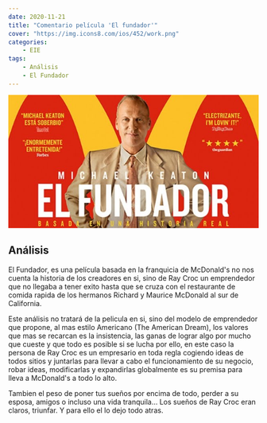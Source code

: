 ```yaml
---
date: 2020-11-21
title: "Comentario película 'El fundador'"
cover: "https://img.icons8.com/ios/452/work.png"
categories: 
    - EIE
tags:
    - Análisis
    - El Fundador
---
```


![PracticaImg](images/empresa/elfundador.jpeg "Imagen de la practica")

## Análisis

El Fundador, es una película basada en la franquicia de McDonald's no nos cuenta la historia de los creadores en si, sino de Ray Croc un emprendedor que no llegaba a tener exito hasta que se cruza con el restaurante de comida rapida de los hermanos Richard y Maurice McDonald al sur de California.

Este análisis no tratará de la pelicula en si, sino del modelo de emprendedor que propone, al mas estilo Americano (The American Dream), los valores que mas se recarcan es la insistencia, las ganas de lograr algo por mucho que cueste y que todo es posible si se lucha por ello, en este caso la persona de Ray Croc es un empresario en toda regla cogiendo ideas de todos sitios y juntarlas para llevar a cabo el funcionamiento de su negocio, robar ideas, modificarlas y expandirlas globalmente es su premisa para lleva a McDonald's a todo lo alto.

Tambien el peso de poner tus sueños por encima de todo, perder a su esposa, amigos o incluso una vida tranquila...
Los sueños de Ray Croc eran claros, triunfar. Y para ello el lo dejo todo atras.


